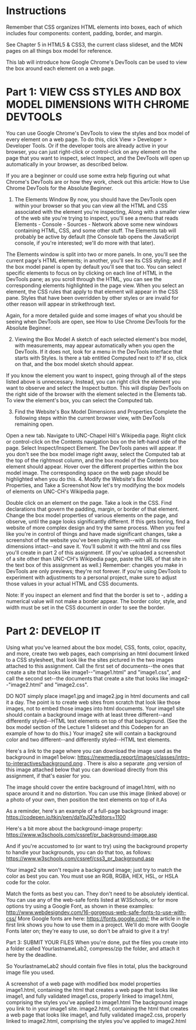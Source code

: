 # Instructions
Remember that CSS organizes HTML elements into boxes, each of which includes four components: content, padding, border, and margin. 

See Chapter 5 in HTML5 & CSS3, the current class slideset, and the MDN pages on all things box model for reference.

This lab will introduce how Google Chrome's DevTools can be used to view the box around each element on a web page.

# Part 1: VIEW CSS STYLES AND BOX MODEL DIMENSIONS WITH CHROME DEVTOOLS
You can use Google Chrome's DevTools to view the styles and box model of every element on a web page. To do this, click View > Developer > Developer Tools. Or if the developer tools are already active in your browser, you can just right-click or control-click on any element on the page that you want to inspect, select Inspect, and the DevTools will open up automatically in your browser, as described below.

If you are a beginner or could use some extra help figuring out what Chrome's DevTools are or how they work, check out this article: How to Use Chrome DevTools for the Absolute Beginner.

1. The Elements Window
By now, you should have the DevTools open within your browser so that you can view all the HTML and CSS associated with the element you're inspecting,  Along with a smaller view of the web site you're trying to inspect, you'll see a menu that reads Elements - Console - Sources - Network above some new windows containing HTML, CSS, and some other stuff. The Elements tab will probably be active by default (the Console tab opens the JavaScript console, if you're interested; we'll do more with that later).

The Elements window is split into two or more panels. In one, you'll see the current page's HTML elements; in another, you'll see its CSS styling; and if the box model panel is open by default you'll see that too. You can select specific elements to focus on by clicking on each line of HTML in the DevTools pane; as you scroll through the HTML, you can see the corresponding elements highlighted in the page view. When you select an element, the CSS rules that apply to that element will appear in the CSS pane. Styles that have been overridden by other styles or are invalid for other reason will appear in strikethrough text.

Again, for a more detailed guide and some images of what you should be seeing when DevTools are open, see How to Use Chrome DevTools for the Absolute Beginner.

2. Viewing the Box Model
A sketch of each selected element's box model, with measurements, may appear automatically when you open the DevTools. If it does not, look for a menu in the DevTools interface that starts with Styles. Is there a tab entitled Computed next to it? If so, click on that, and the box model sketch should appear.

If you know the element you want to inspect, going through all of the steps listed above is unnecessary. Instead, you can right click the element you want to observe and select the Inspect button. This will display DevTools on the right side of the browser with the element selected in the Elements tab. To view the element's box, you can select the Computed tab.

3. Find the Website's Box Model Dimensions and Properties
Complete the following steps within the current browser view, with DevTools remaining open.

Open a new tab. Navigate to UNC-Chapel Hill's Wikipedia page.
Right click or control-click on the Contents navigation box on the left-hand side of the page.
Select Inspect/Inspect Element. The DevTools panes will appear. If you don't see the box model image right away, select the Computed tab at the top of the rightmost column, and the box model of the Contents box element should appear.
Hover over the different properties within the box model image. The corresponding space on the web page should be highlighted when you do this.
4. Modify the Website's Box Model Properties, and Take a Screenshot
Now let's try modifying the box models of elements on UNC-CH's Wikipedia page.

Double click on an element on the page. Take a look in the CSS. Find declarations that govern the padding, margin, or border of that element.
Change the box model properties of various elements on the page, and observe, until the page looks significantly different.
If this gets boring, find a website of more complex design and try the same process.
When you feel like you're in control of things and have made significant changes, take a screenshot of the website you've been playing with--with all its new dimensions intact--and save it. You'll submit it with the html and css files you'll create in part 2 of this assignment. (If you've uploaded a screenshot of a site other than UNC-CH's Wikipedia page, paste the URL of that site in the text box of this assignment as well.)
Remember: changes you make in DevTools are only previews; they're not forever. If you're using DevTools to experiment with adjustments to a personal project, make sure to adjust those values in your actual HTML and CSS documents.

Note: If you inspect an element and find that the border is set to -, adding a numerical value will not make a border appear. The border color, style, and width must be set in the CSS document in order to see the border.

# Part 2: DEVELOP IT
Using what you've learned about the box model, CSS, fonts, color, opacity, and more, create two web pages, each comprising an html document linked to a CSS stylesheet, that look like the sites pictured in the two images attached to this assignment. Call the first set of documents--the ones that create a site that looks like image1--"image1.html" and "image1.css", and call the second set--the documents that create a site that looks like image2--"image2.html" and "image2.css".

DO NOT simply place image1.jpg and image2.jpg in html documents and call it a day. The point is to create web sites from scratch that look like those images, not to embed those images into html documents. Your image1 site should contain a background image with at least three different--and differently styled--HTML text elements on top of that background. (See the box model section of the Lecture 1 slideset and this Codepen for an example of how to do this.) Your image2 site will contain a background color and two different--and differently styled--HTML text elements.

Here's a link to the page where you can download the image used as the background in image1 below: https://newmedia.report/images/classes/intro-to-interactives/background.png . There is also a separate .png version of this image attached below that you can download directly from this assignment, if that's easier for you.

The image should cover the entire background of image1.html, with no space around it and no distortion. You can use this image (linked above) or a photo of your own, then position the text elements on top of it.As

As a reminder, here's an example of a full-page background image: https://codepen.io/tkjn/pen/daYpJQ?editors=1100

Here's a bit more about the background-image property: https://www.w3schools.com/cssref/pr_background-image.asp

And if you're accustomed to (or want to try) using the background property to handle your backgrounds, you can do that too, as follows: https://www.w3schools.com/cssref/css3_pr_background.asp

Your image2 site won't require a background image; just try to match the color as best you can. You must use an RGB, RGBA, HEX, HSL, or HSLA code for the color.

Match the fonts as best you can. They don't need to be absolutely identical. You can use any of the web-safe fonts listed at W3Schools, or for more options try using a Google Font, as shown in these examples: http://www.webdesigndev.com/16-gorgeous-web-safe-fonts-to-use-with-css/ More Google fonts are here: https://fonts.google.com/; the article in the first link shows you how to use them in a project. We'll do more with Google Fonts later on; they're easy to use, so don't be afraid to give it a try!

Part 3: SUBMIT YOUR FILES
When you're done, put the files you create into a folder called YourlastnameLab2, compress/zip the folder, and attach it here by the deadline.

So YourlastnameLab2 should contain five files in total, plus the background image file you used.

A screenshot of a web page with modified box model properties 
image1.html, containing the html that creates a web page that looks like image1, and fully validated
image1.css, properly linked to image1.html, comprising the styles you've applied to image1.html
The background image you link to in your image1 site.
image2.html, containing the html that creates a web page that looks like image1, and fully validated
image2.css, properly linked to image2.html, comprising the styles you've applied to image2.html
